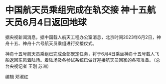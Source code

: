 

# 中国航天员乘组完成在轨交接 神十五航天员6月4日返回地球

据央视新闻消息，据中国载人航天工程办公室消息，北京时间2023年6月2日，神舟十五、神舟十六号航天员乘组进行交接仪式。

神舟十五号航天员乘组已完成全部既定任务，将于6月4日乘坐神舟十五号载人飞船返回东风着陆场。着陆场及各参试系统已做好迎接航天员回家的各项准备。（总台央视记者
王刚 苏洲）

编辑 邓淑红


